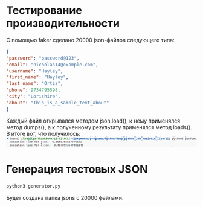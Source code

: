 # Тестирование производительности
С помощью faker сделано 20000 json-файлов следующего типа:
```json
{
"password": "password@123", 
"email": "nicholas14@example.com", 
"username": "Hayley", 
"first_name": "Hayley", 
"last_name": "Ortiz", 
"phone": 9734795598, 
"city": "Lorishire", 
"about": "This_is_a_sample_text_about"
}
```
Каждый файл открывался методом json.load(), к нему применялся метод dumps(), а к полученному результату применялся метод loads().
В итоге вот, что получилось:
![Alt text](readme_files/image.png)

# Генерация тестовых JSON
```bash
python3 generator.py
```
Будет создана папка jsons с 20000 файлами.
